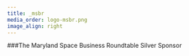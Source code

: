 ```yaml
---
title: _msbr
media_order: logo-msbr.png
image_align: right
---
```


###The Maryland Space Business Roundtable
Silver Sponsor
